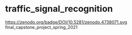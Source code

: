 # traffic_signal_recognition
https://zenodo.org/badge/DOI/10.5281/zenodo.4738071.svg
final_capstone_project_spring_2021
